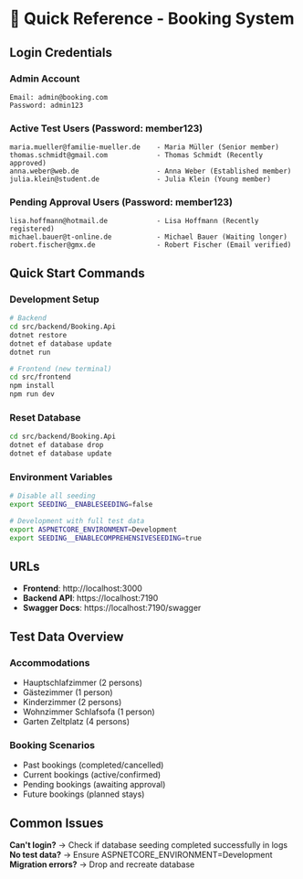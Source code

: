 # 🚀 Quick Reference - Booking System

## Login Credentials

### Admin Account
```
Email: admin@booking.com
Password: admin123
```

### Active Test Users (Password: member123)
```
maria.mueller@familie-mueller.de    - Maria Müller (Senior member)
thomas.schmidt@gmail.com            - Thomas Schmidt (Recently approved)
anna.weber@web.de                   - Anna Weber (Established member)
julia.klein@student.de              - Julia Klein (Young member)
```

### Pending Approval Users (Password: member123)
```
lisa.hoffmann@hotmail.de            - Lisa Hoffmann (Recently registered)
michael.bauer@t-online.de           - Michael Bauer (Waiting longer)
robert.fischer@gmx.de               - Robert Fischer (Email verified)
```

## Quick Start Commands

### Development Setup
```bash
# Backend
cd src/backend/Booking.Api
dotnet restore
dotnet ef database update
dotnet run

# Frontend (new terminal)
cd src/frontend
npm install
npm run dev
```

### Reset Database
```bash
cd src/backend/Booking.Api
dotnet ef database drop
dotnet ef database update
```

### Environment Variables
```bash
# Disable all seeding
export SEEDING__ENABLESEEDING=false

# Development with full test data
export ASPNETCORE_ENVIRONMENT=Development
export SEEDING__ENABLECOMPREHENSIVESEEDING=true
```

## URLs
- **Frontend**: http://localhost:3000
- **Backend API**: https://localhost:7190
- **Swagger Docs**: https://localhost:7190/swagger

## Test Data Overview

### Accommodations
- Hauptschlafzimmer (2 persons)
- Gästezimmer (1 person)  
- Kinderzimmer (2 persons)
- Wohnzimmer Schlafsofa (1 person)
- Garten Zeltplatz (4 persons)

### Booking Scenarios
- Past bookings (completed/cancelled)
- Current bookings (active/confirmed)
- Pending bookings (awaiting approval)
- Future bookings (planned stays)

## Common Issues

**Can't login?** → Check if database seeding completed successfully in logs
**No test data?** → Ensure ASPNETCORE_ENVIRONMENT=Development
**Migration errors?** → Drop and recreate database